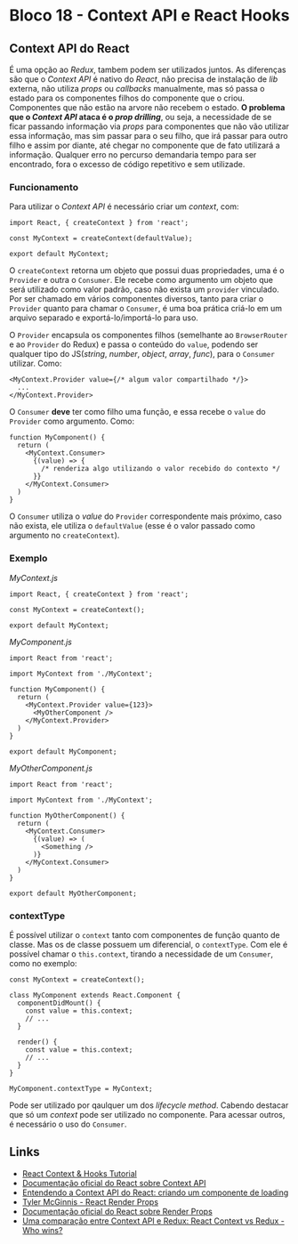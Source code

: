 # Bloco 18 - Context API e React Hooks

## Context API do React

É uma opção ao *Redux*, tambem podem ser utilizados juntos. As diferenças são que o *Context API* é nativo do *React*, não precisa de instalação de *lib* externa, não utiliza *props* ou *callbacks* manualmente, mas só passa o estado para os componentes filhos do componente que o criou. Componentes que não estão na arvore não recebem o estado.
**O problema que o *Context API* ataca é o *prop drilling***, ou seja, a necessidade de se ficar passando informação via *props* para componentes que não vão utilizar essa informação, mas sim passar para o seu filho, que irá passar para outro filho e assim por diante, até chegar no componente que de fato utilizará a informação. Qualquer erro no percurso demandaria tempo para ser encontrado, fora o excesso de código repetitivo e sem utilizade.

### Funcionamento

Para utilizar o *Context API* é necessário criar um *context*, com:

```
import React, { createContext } from 'react';

const MyContext = createContext(defaultValue);

export default MyContext;
```

O `createContext` retorna um objeto que possui duas propriedades, uma é o `Provider` e outra o `Consumer`. Ele recebe como argumento um objeto que será utilizado como valor padrão, caso não exista um `provider` vinculado. Por ser chamado em vários componentes diversos, tanto para criar o `Provider` quanto para chamar o `Consumer`, é uma boa prática criá-lo em um arquivo separado e exportá-lo/importá-lo para uso.

O `Provider` encapsula os componentes filhos (semelhante ao `BrowserRouter` e ao `Provider` do Redux) e passa o conteúdo do `value`, podendo ser qualquer tipo do JS(*string*, *number*, *object*, *array*, *func*), para o `Consumer` utilizar. Como:

```
<MyContext.Provider value={/* algum valor compartilhado */}>
  ...
</MyContext.Provider>
```

O `Consumer` **deve** ter como filho uma função, e essa recebe o `value` do `Provider` como argumento. Como:

```
function MyComponent() {
  return (
    <MyContext.Consumer>
      {(value) => {
        /* renderiza algo utilizando o valor recebido do contexto */
      }}
    </MyContext.Consumer>
  )
}
```

O `Consumer` utiliza o *value* do `Provider` correspondente mais próximo, caso não exista, ele utiliza o `defaultValue` (esse é o valor passado como argumento no `createContext`).

### Exemplo

*MyContext.js*

```
import React, { createContext } from 'react';

const MyContext = createContext();

export default MyContext;
```

*MyComponent.js*

```
import React from 'react';

import MyContext from './MyContext';

function MyComponent() {
  return (
    <MyContext.Provider value={123}>
      <MyOtherComponent />
    </MyContext.Provider>
  )
}

export default MyComponent;
```

*MyOtherComponent.js*

```
import React from 'react';

import MyContext from './MyContext';

function MyOtherComponent() {
  return (
    <MyContext.Consumer>
      {(value) => (
        <Something />
      )}
    </MyContext.Consumer>
  )
}

export default MyOtherComponent;
```

### contextType

É possível utilizar o `context` tanto com componentes de função quanto de classe. Mas os de classe possuem um diferencial, o `contextType`. Com ele é possível chamar o `this.context`, tirando a necessidade de um `Consumer`, como no exemplo:

```
const MyContext = createContext();

class MyComponent extends React.Component {
  componentDidMount() {
    const value = this.context;
    // ...
  }

  render() {
    const value = this.context;
    // ...
  }
}

MyComponent.contextType = MyContext;
```

Pode ser utilizado por qaulquer um dos *lifecycle method*. Cabendo destacar que só um *context* pode ser utilizado no componente. Para acessar outros, é necessário o uso do `Consumer`.

## Links

- [React Context & Hooks Tutorial](https://www.youtube.com/playlist?list=PL4cUxeGkcC9hNokByJilPg5g9m2APUePI)
- [Documentação oficial do React sobre Context API](https://reactjs.org/docs/context.html)
- [Entendendo a Context API do React: criando um componente de loading](https://medium.com/reactbrasil/entendendo-a-context-api-do-react-criando-um-componente-de-loading-a84f84007dc7)
- [Tyler McGinnis - React Render Props](https://tylermcginnis.com/react-render-props/)
- [Documentação oficial do React sobre Render Props](https://reactjs.org/docs/render-props.html)
- [Uma comparação entre Context API e Redux: React Context vs Redux - Who wins?](https://www.youtube.com/watch?v=OvM4hIxrqAw)
